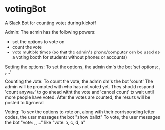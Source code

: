 # votingBot
A Slack Bot for counting votes during kickoff

Admin:
The admin has the following powers:
 - set the options to vote on
 - count the vote
 - vote multiple times (so that the admin's phone/computer can be used as a voting booth for students without phones or accounts)

Setting the options:
To set the options, the admin dm's the bot 'set options: <op1>, <op2>,...'

Counting the vote:
To count the vote, the admin dm's the bot 'count'
The admin will be prompted with who has not voted yet. They should respond 'count anyway' to go ahead witht the vote
and 'cancel count' to wait until more people have voted. After the votes are counted, the results will be posted to #general

Voting:
To see the options to vote on, along with their corrisponding letter codes, the user messages the bot "show ballot"
To vote, the user messages the bot "vote: <choice1code>, <choice2code>,..." like "vote: b, c, d, a"
